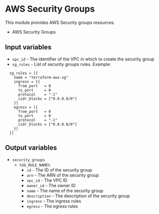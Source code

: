 # AWS Security Groups

This module provides AWS Security groups resources:
- AWS Security Groups

## Input variables
- `vpc_id` - The identifier of the VPC in which to create the security group
- `sg_rules` - List of security groups rules. Example:
```hcl-terraform
  sg_rules = [{
    name = "terraform-aws-sg"
    ingress = [{
      from_port   = 0
      to_port     = 0
      protocol    = "-1"
      cidr_blocks = ["0.0.0.0/0"]
    }]
    egress = [{
      from_port   = 0
      to_port     = 0
      protocol    = "-1"
      cidr_blocks = ["0.0.0.0/0"]
    }]
  }]
```

## Output variables
- `security_groups`
    - `%SG_RULE_NAME%`
        - `id` - The ID of the security group
        - `arn` - The ARN of the security group
        - `vpc_id` - The VPC ID
        - `owner_id` - The owner ID
        - `name` - The name of the security group
        - `description` - The description of the security group
        - `ingress` - The ingress rules
        - `egress` - The egress rules
